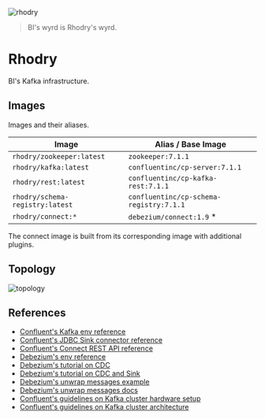 ![rhodry](/docs/images/rhodry-512.png "Rhodry Logo")

> BI's wyrd is Rhodry's wyrd.


# Rhodry

BI's Kafka infrastructure.


## Images

Images and their aliases.

| Image                           | Alias / Base Image
|---------------------------------|-----------------------------------------|
| `rhodry/zookeeper:latest`       | `zookeeper:7.1.1`                       |
| `rhodry/kafka:latest`           | `confluentinc/cp-server:7.1.1`          |
| `rhodry/rest:latest`            | `confluentinc/cp-kafka-rest:7.1.1`      |
| `rhodry/schema-registry:latest` | `confluentinc/cp-schema-registry:7.1.1` |
| `rhodry/connect:*`              | `debezium/connect:1.9` *                |

The connect image is built from its corresponding image with additional plugins.


## Topology
![topology](/docs/images/topology.png "Kafka and Kafka Connect WIP Cluster Topology")


## References

* [Confluent's Kafka env reference](https://github.com/confluentinc/cp-demo/blob/7.1.0-post/docker-compose.yml)
* [Confluent's JDBC Sink connector reference](https://docs.confluent.io/kafka-connect-jdbc/current/sink-connector/sink_config_options.html)
* [Confluent's Connect REST API reference](https://docs.confluent.io/platform/current/connect/references/restapi.html)
* [Debezium's env reference](https://github.com/debezium/docker-images/blob/main/connect-base/0.3/README.md)
* [Debezium's tutorial on CDC](https://debezium.io/documentation/reference/stable/tutorial.html)
* [Debezium's tutorial on CDC and Sink](https://debezium.io/blog/2017/09/25/streaming-to-another-database/)
* [Debezium's unwrap messages example](https://github.com/debezium/debezium-examples/tree/main/unwrap-smt)
* [Debezium's unwrap messages docs](https://debezium.io/documentation/reference/stable/transformations/event-flattening.html)
* [Confluent's guidelines on Kafka cluster hardware setup](https://docs.confluent.io/platform/current/kafka/deployment.html)
* [Confluent's guidelines on Kafka cluster architecture](https://docs.confluent.io/platform/current/multi-dc-deployments/multi-region-architectures.html)
